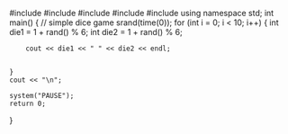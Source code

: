 #include <iostream>
#include <string>
#include <iomanip>
#include <cstdlib>
#include<ctime>
using namespace std;
int main()
{ 
	// simple dice game 
	srand(time(0));
	for (int i = 0; i < 10; i++)
	{
		int die1 = 1 + rand() % 6;
		int die2 = 1 + rand() % 6;

		cout << die1 << " " << die2 << endl;


	}
	cout << "\n";
	
	system("PAUSE");
	return 0;

}
